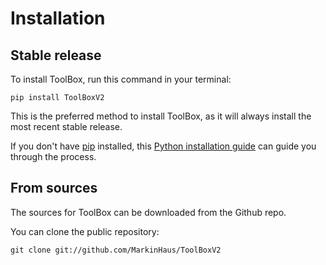 # Installation

## Stable release

To install ToolBox, run this command in your terminal:

```
pip install ToolBoxV2
```

This is the preferred method to install ToolBox, as it will always install the most recent stable release.

If you don't have [pip](https://pip.pypa.io) installed, this [Python installation guide](http://docs.python-guide.org/en/latest/starting/installation/) can guide you through the process.

## From sources

The sources for ToolBox can be downloaded from the Github repo.

You can clone the public repository:

```
git clone git://github.com/MarkinHaus/ToolBoxV2
```
